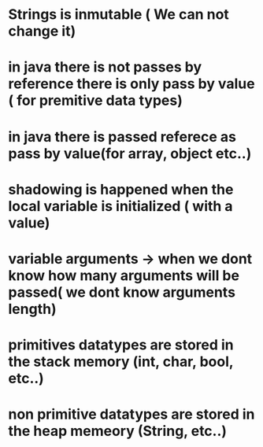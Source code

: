 # Strings is inmutable ( We can not change it)

# in java there is not passes by reference there is only pass by value ( for premitive data types)
# in java there is passed referece as pass by value(for array, object etc..)

# shadowing is happened when the local variable is initialized ( with a value)

#  variable arguments -> when we dont know how many arguments will be passed( we dont know arguments length)

# primitives datatypes are stored in the stack memory (int, char, bool, etc..)
# non primitive datatypes are stored in the heap memeory (String, etc..)
